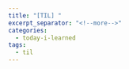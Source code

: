 ```yaml
---
title: "[TIL] "
excerpt_separator: "<!--more-->"
categories:
  - today-i-learned
tags:
  - til 
---
```


>

<!--more-->
